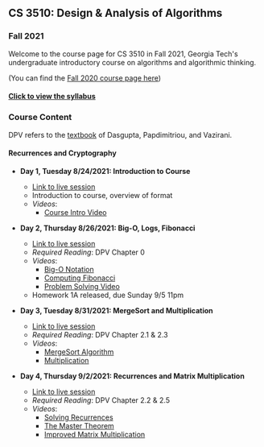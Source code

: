 

## CS 3510: Design & Analysis of Algorithms
### Fall 2021

Welcome to the course page for CS 3510 in Fall 2021, Georgia Tech's undergraduate introductory course on algorithms and algorithmic thinking.

(You can find the [Fall 2020 course page here](fall_2020.html))

#### [Click to view the syllabus](syllabus.html)

### Course Content

DPV refers to the [textbook](https://www.amazon.com/Algorithms-Sanjoy-Dasgupta-ebook-dp-B006Z0QR3I/dp/B006Z0QR3I/ref=mt_other?_encoding=UTF8&me=&qid=1595806390) of Dasgupta, Papdimitriou, and Vazirani.

#### Recurrences and Cryptography

- **Day 1, Tuesday 8/24/2021: Introduction to Course** 
	- [Link to live session](https://teams.microsoft.com/l/meetup-join/19%3ameeting_NjUwN2I2ZGQtNDgyZS00OTgyLWFlNTktOTc1MzM4ZTNlMzIx%40thread.v2/0?context=%7b%22Tid%22%3a%22482198bb-ae7b-4b25-8b7a-6d7f32faa083%22%2c%22Oid%22%3a%2242f1ee1e-b539-4a2b-911e-6cc8b3ee5751%22%2c%22IsBroadcastMeeting%22%3atrue%7d&btype=a&role=a)
	- Introduction to course, overview of format
	- *Videos*:
		+ [Course Intro Video](https://youtu.be/R-CJbHv_qes)


- **Day 2, Thursday 8/26/2021: Big-O, Logs, Fibonacci** 
	- [Link to live session](https://teams.microsoft.com/l/meetup-join/19%3ameeting_OWI2ZWE4YmMtMDNjYS00ZDJhLThlYWYtNTYwOTBkMjQzMzdi%40thread.v2/0?context=%7b%22Tid%22%3a%22482198bb-ae7b-4b25-8b7a-6d7f32faa083%22%2c%22Oid%22%3a%2242f1ee1e-b539-4a2b-911e-6cc8b3ee5751%22%2c%22IsBroadcastMeeting%22%3atrue%7d&btype=a&role=a)
	- *Required Reading*: DPV Chapter 0
	- *Videos*:
		+ [Big-O Notation](https://youtu.be/kVxTDnmUjWQ)
		+ [Computing Fibonacci](https://youtu.be/l_as6KI_40Q)
		+ [Problem Solving Video](https://www.youtube.com/watch?v=ZOF0bAhBdzQ)
	- Homework 1A released, due Sunday 9/5 11pm

- **Day 3, Tuesday 8/31/2021: MergeSort and Multiplication** 
	- [Link to live session](https://teams.microsoft.com/l/meetup-join/19%3ameeting_M2NlYWY3YzktMTI3MC00NmJjLWI0N2QtNWZhNTAzNzRiNWEz%40thread.v2/0?context=%7b%22Tid%22%3a%22482198bb-ae7b-4b25-8b7a-6d7f32faa083%22%2c%22Oid%22%3a%2242f1ee1e-b539-4a2b-911e-6cc8b3ee5751%22%2c%22IsBroadcastMeeting%22%3atrue%7d&btype=a&role=a)
	- *Required Reading*: DPV Chapter 2.1 & 2.3
	- *Videos*: 
		+ [MergeSort Algorithm](https://youtu.be/z00BP0IKc1o)
		+ [Multiplication](https://youtu.be/_ymFYrM4Lv8)

- **Day 4, Thursday 9/2/2021: Recurrences and Matrix Multiplication** 
	- [Link to live session](https://teams.microsoft.com/l/meetup-join/19%3ameeting_YzZiZTA2YjgtYzA3NC00ZDBhLWFhYzUtYmQ3MzFlNTUwMjkx%40thread.v2/0?context=%7b%22Tid%22%3a%22482198bb-ae7b-4b25-8b7a-6d7f32faa083%22%2c%22Oid%22%3a%2242f1ee1e-b539-4a2b-911e-6cc8b3ee5751%22%2c%22IsBroadcastMeeting%22%3atrue%7d&btype=a&role=a)
	- *Required Reading*: DPV Chapter 2.2 & 2.5
	- *Videos*: 
		+ [Solving Recurrences](https://youtu.be/KGu6_fiN9ro)
		+ [The Master Theorem](https://youtu.be/5TA_lHc04bU)
		+ [Improved Matrix Multiplication](https://youtu.be/iN2FJr6M-lo)
	
<!-- 
- **Day 5, Tuesday 9/1/2021: Modular Arithmetic** 
	- [Link to live session](https://teams.microsoft.com/l/meetup-join/19%3ameeting_YTYxMDE0NGEtY2IwNi00YTYyLWJkODUtZjlhOWIwZmJlNmMx%40thread.v2/0?context=%7b%22Tid%22%3a%22482198bb-ae7b-4b25-8b7a-6d7f32faa083%22%2c%22Oid%22%3a%2242f1ee1e-b539-4a2b-911e-6cc8b3ee5751%22%2c%22IsBroadcastMeeting%22%3atrue%7d)
	- *Required Reading*: DPV Chapter 1.2 & 1.3
	- *Videos*: 
		+ [Modular Arithmetic Basics](https://youtu.be/804YDGOsSGE)
		+ [Algorithms for Modular Arithmetic](https://youtu.be/IgZz1naop10)
		+ [Multiplicative Inverses mod N](https://youtu.be/wkeGl3U6jJM)
	- Homework 1B released, due Sunday 9/13 11pm
- **Day 6, Thursday 9/3/2021: RSA Cryptosystem** 
	- [Link to live session](https://teams.microsoft.com/l/meetup-join/19%3ameeting_ZDI1NWU2OTAtYjg2My00NDg4LTkxMmYtOWVmYTA1OGNmZmQz%40thread.v2/0?context=%7b%22Tid%22%3a%22482198bb-ae7b-4b25-8b7a-6d7f32faa083%22%2c%22Oid%22%3a%2242f1ee1e-b539-4a2b-911e-6cc8b3ee5751%22%2c%22IsBroadcastMeeting%22%3atrue%7d)
	- *Required Reading*: DPV Chapter 1.4
	- *Videos*: 
		+ [Intro to RSA Cryptography](https://youtu.be/fPvUMxIGlEE)
		+ [Euler and Fermat](https://youtu.be/FSBY0ua69yA)
		+ [RSA Wrapup](https://youtu.be/uz1meCSqFb8)
	- *Code*: Want to see the RSA code in action? [Here we do all of the operations in python](https://github.com/GT-CS-3510/gt-cs-3510.github.io/blob/master/jakes_rsa_protocol.py).
- **NO CLASS Tuesday 9/8**
- **Day 7, Thursday 9/10/2021: Fast Fourier Transform** 
	- [Link to live session](https://teams.microsoft.com/l/meetup-join/19%3ameeting_YzNkNDk2OGYtYjk0Yi00MzE1LWFkZDAtY2NjODhmNjgyYmI5%40thread.v2/0?context=%7b%22Tid%22%3a%22482198bb-ae7b-4b25-8b7a-6d7f32faa083%22%2c%22Oid%22%3a%2242f1ee1e-b539-4a2b-911e-6cc8b3ee5751%22%2c%22IsBroadcastMeeting%22%3atrue%7d)
	- *Required Reading*: DPV Chapter 2.6
	- *Videos*: 
		+ [Fast Fourier Transform overview](https://youtu.be/vdiLPvhK6eg)
	- *Optional*:
		+ Interested in a more detailed treatment of the FFT? See [Eric Vigoda's lecture videos on the topic](https://www.youtube.com/playlist?list=PLjQ0-FvXa8raiyjCj-cTPwL8NspXWyS5W) which are much more comprehensive than mine.
- **Day 8, Tuesday 9/15/2021: EXAM 1** 
	- Homework 2A released, due Sunday 9/27 11pm

#### Dynamic Programming


- **Day 9, Thursday 9/17/2021: Intro to DP & Shortest Paths in a DAG** 
	- [Link to live session](https://teams.microsoft.com/l/meetup-join/19%3ameeting_M2RkNTg5YjYtY2NmOS00ZWFiLWJkNzAtNWMxNGViZjQyZDE3%40thread.v2/0?context=%7b%22Tid%22%3a%22482198bb-ae7b-4b25-8b7a-6d7f32faa083%22%2c%22Oid%22%3a%2242f1ee1e-b539-4a2b-911e-6cc8b3ee5751%22%2c%22IsBroadcastMeeting%22%3atrue%7d)
	- *Required Reading*: DPV Chapter 6.1
	- *Videos*:
		+ [Introduction to Dynamic Programming](https://www.youtube.com/watch?v=xtcbY8mUofE)
- **Day 10, Tuesday 9/22/2021: Longest Increasing Subsequences** 
	- [Link to live session](https://teams.microsoft.com/l/meetup-join/19%3ameeting_NWE2Y2RjMzAtZDNjYy00MjRkLThkZDItMTE5YTAyZDk5ZTli%40thread.v2/0?context=%7b%22Tid%22%3a%22482198bb-ae7b-4b25-8b7a-6d7f32faa083%22%2c%22Oid%22%3a%2242f1ee1e-b539-4a2b-911e-6cc8b3ee5751%22%2c%22IsBroadcastMeeting%22%3atrue%7d)
	- *Required Reading*: DPV Chapter 6.2
	- *Videos*: (**Note**: This is a *playlist* with several videos!)
		- [LIS + DP, Intro by Prof Abernethy, Details by Prof Vigoda](https://www.youtube.com/playlist?list=PLjQ0-FvXa8rZYMJnEObLGtei8zXePj_UX)
- **Day 11, Thursday 9/24/2021: Longest Common Subsequence**
	- [Link to live session](https://teams.microsoft.com/l/meetup-join/19%3ameeting_ZDE5ZmNiMmYtYzc3Yi00NGFmLWE3YTgtNmRmNGUxMmFmNTI2%40thread.v2/0?context=%7b%22Tid%22%3a%22482198bb-ae7b-4b25-8b7a-6d7f32faa083%22%2c%22Oid%22%3a%2242f1ee1e-b539-4a2b-911e-6cc8b3ee5751%22%2c%22IsBroadcastMeeting%22%3atrue%7d)
	- *OPTIONAL Reading*: DPV Chapter 6.3
		+ Note: Chapter 6.3 is about the *edit distance* between two strings, which is slighly different than the LCS. But the solutions are somewhat similar so you will likely find it helpful.
	- *Videos*: (**Note**: This is a *playlist* with several videos!)
		- [LCS + DP, Intro by Prof Abernethy, Details by Prof Vigoda](https://www.youtube.com/playlist?list=PLjQ0-FvXa8rZA_4PYMvWD26itN56c1TiP)
	- Homework 2B released, due Sunday 10/4 11pm
- **Day 12, Tuesday 9/29/2021: The Knapsack Problem** 
	- [Link to live session](https://teams.microsoft.com/l/meetup-join/19%3ameeting_YTNiOWM2ODAtMDM2Yy00MjhkLThkZWEtOTIzNzQwYTg2YjBi%40thread.v2/0?context=%7b%22Tid%22%3a%22482198bb-ae7b-4b25-8b7a-6d7f32faa083%22%2c%22Oid%22%3a%2242f1ee1e-b539-4a2b-911e-6cc8b3ee5751%22%2c%22IsBroadcastMeeting%22%3atrue%7d)
	- *Required Reading*: DPV Chapter 6.4
	- *Videos*:
		+ [The Knapsack Problem](https://www.youtube.com/watch?v=fqNxEydxppA)
- **Day 13, Thursday 10/1/2021: Chain Matrix Multiplication + DP Practice** 
	- [Link to live session](https://teams.microsoft.com/l/meetup-join/19%3ameeting_ZjczYWJjYTMtMzY3ZC00NWE3LThhODEtOTg5MmEyOTA3YTBh%40thread.v2/0?context=%7b%22Tid%22%3a%22482198bb-ae7b-4b25-8b7a-6d7f32faa083%22%2c%22Oid%22%3a%2242f1ee1e-b539-4a2b-911e-6cc8b3ee5751%22%2c%22IsBroadcastMeeting%22%3atrue%7d)
	- *Required Reading*: DPV Chapter 6.5
	- *Videos*:
		+ [Chain Matrix Multiplication](https://www.youtube.com/watch?v=CjJB4G-d-7w)
- **Day 14, Tuesday 10/6/2021: EXAM 2** 
	- Homework 3A released, due Sunday 10/18 11pm

#### Graph Algorithms

- **Day 15, Thursday 10/8/2021: Recap on graphs. Notation. Dijkstra's algorithm.** 
	- [Link to live session](https://teams.microsoft.com/l/meetup-join/19%3ameeting_OGU5ZWFjMjEtZTI1ZS00NzRkLTk5MmMtYjEwY2Q0MDc2MGQ1%40thread.v2/0?context=%7b%22Tid%22%3a%22482198bb-ae7b-4b25-8b7a-6d7f32faa083%22%2c%22Oid%22%3a%22ef58fab9-b6df-4a0f-adac-3b90b4f59c86%22%2c%22IsBroadcastMeeting%22%3atrue%7d)
	- *Required Reading*: DPV Chapters 4.3, 4.4 and 4.5 
	- *Videos*:
		+ [Standard notation on graphs](https://youtu.be/w0Txes6kWAs)
		+ [Dijkstra's algorithm](https://youtu.be/PkPNkap45oY)
- **Day 16, Tuesday 10/13/2021: Graphs traversal. Depth First Search.** 
	- [Link to live session](https://teams.microsoft.com/l/meetup-join/19%3ameeting_ZDRlMmZmNmQtNmQ4Yi00ODViLTliOGEtYTFkMDY5NGU3NDIx%40thread.v2/0?context=%7b%22Tid%22%3a%22482198bb-ae7b-4b25-8b7a-6d7f32faa083%22%2c%22Oid%22%3a%22ef58fab9-b6df-4a0f-adac-3b90b4f59c86%22%2c%22IsBroadcastMeeting%22%3atrue%7d)
	- *Required Reading*: DPV Chapters 3.2 and 3.3
	- *Videos*:
		 + [Depth First Search](https://youtu.be/SaVSzt_j6uU)
		 + Suplemental: Prof. Vigoda's lecture on DFS (you need to create a free account to access Udacity). [Lecture-GR1](https://classroom.udacity.com/courses/ud401/lessons/10159691481/concepts/2232791e-816a-4300-8a71-a76755fd1c08) 
- **Day 17, Thursday 10/15/2021: Strongly connected components.**
	- [Link to live session](https://teams.microsoft.com/l/meetup-join/19%3ameeting_ZWZmYjYzOTktNzBlNi00MjAxLWI3ODEtOTkyZDFmYjg0ODNj%40thread.v2/0?context=%7b%22Tid%22%3a%22482198bb-ae7b-4b25-8b7a-6d7f32faa083%22%2c%22Oid%22%3a%22ef58fab9-b6df-4a0f-adac-3b90b4f59c86%22%2c%22IsBroadcastMeeting%22%3atrue%7d)
	- *Required Reading*: DPV Chapter 3.4
	- *Videos*:
		 + [Strongly Connected Components](https://youtu.be/iMbKXFCKeMc)
		 + Suplemental: Prof. Vigoda's lecture on DFS.
	- Homework 3B released, due Sunday 10/25 11pm
- **Day 18, Tuesday 10/20/2021: Minimimum Spanning Trees.**
	- [Link to live session](https://teams.microsoft.com/l/meetup-join/19%3ameeting_MTYyNTU3OWEtMjU5My00MTRjLWE0YmMtNGJkNjFkYzZiMTE5%40thread.v2/0?context=%7b%22Tid%22%3a%22482198bb-ae7b-4b25-8b7a-6d7f32faa083%22%2c%22Oid%22%3a%22ef58fab9-b6df-4a0f-adac-3b90b4f59c86%22%2c%22IsBroadcastMeeting%22%3atrue%7d)
	- *Required Reading*: DPV Chapter 5.1
	- *Videos*: 
		 + [Kruskal's algorithm](https://youtu.be/RITBbo2XJd4)	
- **Day 19, Thursday 10/22/2021: The cut property and the cycle property.**  
	- [Link to live session](https://teams.microsoft.com/l/meetup-join/19%3ameeting_ZTAxNjE1N2YtYjQyZC00OGU4LWJiODItMTM1N2FlNTQ4MDVl%40thread.v2/0?context=%7b%22Tid%22%3a%22482198bb-ae7b-4b25-8b7a-6d7f32faa083%22%2c%22Oid%22%3a%22ef58fab9-b6df-4a0f-adac-3b90b4f59c86%22%2c%22IsBroadcastMeeting%22%3atrue%7d)
	- *Required Reading*: DPV Chapter 5.1
	- *Videos*:
		 + [The cut and cycle property](https://youtu.be/H0JkUhp2HrM)
		 + Suplemental: Prof. Vigoda's lecture on MST (Lecture GR3).		
- **Day 20, Tuesday 10/27/2021: Review for EXAM 3.**
	- [Link to live session](https://teams.microsoft.com/l/meetup-join/19%3ameeting_Y2ZiZjc1MzQtMWFhZC00YWZiLThlOTYtMGEwNzdhMzU2Nzgz%40thread.v2/0?context=%7b%22Tid%22%3a%22482198bb-ae7b-4b25-8b7a-6d7f32faa083%22%2c%22Oid%22%3a%22ef58fab9-b6df-4a0f-adac-3b90b4f59c86%22%2c%22IsBroadcastMeeting%22%3atrue%7d)
	- *Required Reading*: It is review day! Chapters 3, 4 and 5.1 cover the exam content.
- **Day 21, Thursday 10/29/2021: EXAM 3** 
	- Homework 4A released, due Sunday 11/8 11pm

#### Complexity Theory and NP-completeness

- **Day 22, Tuesday 11/3/2021: Introduction to NP theory. Reductions.**
	- [No live session](https://www.vote.org/)
	- *Required Reading*: DPV Chapter 8.1 and 8.2.
	- *Videos*:
		 + [Introduction to NP-completeness. Reductions](https://youtu.be/PkVgPvQzXck)
		 + Suplemental: Prof. Vigoda's lecture (Lecture NP1).		 
- **Day 23, Thursday 11/5/2021: Boolean satisfiability problems. SAT and 3-SAT.**
	- [Link to live session](https://teams.microsoft.com/l/meetup-join/19%3ameeting_YzY2MTFjYTctNDhhNS00MDQwLWE5YTMtOTk0MmM3NDA3NTIx%40thread.v2/0?context=%7b%22Tid%22%3a%22482198bb-ae7b-4b25-8b7a-6d7f32faa083%22%2c%22Oid%22%3a%22ef58fab9-b6df-4a0f-adac-3b90b4f59c86%22%2c%22IsBroadcastMeeting%22%3atrue%7d)
	- *Required Reading*: DPV Chapter 8.3 (specifically, the reduction SAT to 3SAT).
	- *Videos*:
		 + [3-SAT is NP-complete.](https://youtu.be/nmOZEzlx1Yo)
		 + Suplemental: Prof. Vigoda's lecture (Lecture NP2). 
	- Homework 4B released, due Sunday 11/15 11pm
- **Day 24, Tuesday 11/10/2021: Graphs problems.**
	- [Link to live session](https://teams.microsoft.com/l/meetup-join/19%3ameeting_NTFmZDI3ODQtZmI0Yi00NzRlLWI3ZTUtYjQ0NWIxYjgwYmUy%40thread.v2/0?context=%7b%22Tid%22%3a%22482198bb-ae7b-4b25-8b7a-6d7f32faa083%22%2c%22Oid%22%3a%22ef58fab9-b6df-4a0f-adac-3b90b4f59c86%22%2c%22IsBroadcastMeeting%22%3atrue%7d)
	- *Required Reading*: DPV Chapter 8.3 (specifically, the reductions from 3SAT to independent set(IS), and from IS to Clique and Vertex-Cover).
	- *Videos*:
		 + [Graphs problems](https://classroom.udacity.com/courses/ud401) This is profesor Vigoda's lecture NP3. Watch it first!
		 + [Rudrata path](https://youtu.be/7bs0nnwDFu0)  
- **Day 25, Thursday 11/12/2021: Knapsack.**
	- [Link to live session](https://teams.microsoft.com/l/meetup-join/19%3ameeting_Mzk0OWYyMTUtMTVkYi00ZjAyLTg2NDktY2Q0NTExZmU1Mzk4%40thread.v2/0?context=%7b%22Tid%22%3a%22482198bb-ae7b-4b25-8b7a-6d7f32faa083%22%2c%22Oid%22%3a%22ef58fab9-b6df-4a0f-adac-3b90b4f59c86%22%2c%22IsBroadcastMeeting%22%3atrue%7d)
	- *Videos*:
		 + [Knapsack](https://classroom.udacity.com/courses/ud401) This is profesor Vigoda's lecture NP4.  
- **Day 26, Tuesday 11/17/2021: Review for EXAM 4.** 
	- [Link to live session](https://teams.microsoft.com/l/meetup-join/19%3ameeting_YTc4YWI2NzktYWEyNC00MjMxLTgyODMtMGRhMjU5NTBjMmI0%40thread.v2/0?context=%7b%22Tid%22%3a%22482198bb-ae7b-4b25-8b7a-6d7f32faa083%22%2c%22Oid%22%3a%22ef58fab9-b6df-4a0f-adac-3b90b4f59c86%22%2c%22IsBroadcastMeeting%22%3atrue%7d)
	- *Required Reading*: Chapter 8 in the book covers NP.
- **Day 27, Thursday 11/19/2021: EXAM 4** 
- **Day 28, Tuesday 11/24/2021: NO CLASS** 
	 -->

